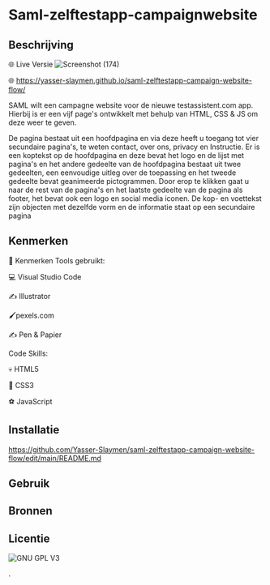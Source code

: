 # Saml-zelftestapp-campaignwebsite


## Beschrijving

🌐 Live Versie
 ![Screenshot (174)](https://user-images.githubusercontent.com/90189815/147141874-4647ac13-c97f-4f1f-a649-7f4cf13a7d1b.png) 

 🌐 https://yasser-slaymen.github.io/saml-zelftestapp-campaign-website-flow/

SAML wilt een campagne website voor de nieuwe testassistent.com app. Hierbij is er een vijf page's ontwikkelt met behulp van HTML, CSS & JS om deze weer te geven.

De pagina bestaat uit een hoofdpagina en via deze heeft u toegang tot vier secundaire pagina's, te weten contact, over ons, privacy en Instructie.  Er is een koptekst op de hoofdpagina en deze bevat het logo en de lijst met pagina's en het andere gedeelte van de hoofdpagina bestaat uit twee gedeelten, een eenvoudige uitleg over de toepassing en het tweede gedeelte bevat geanimeerde pictogrammen.  Door erop te klikken gaat u naar de rest van de pagina's en het laatste gedeelte van de pagina als footer, het bevat ook een logo en social media iconen.  De kop- en voettekst zijn objecten met dezelfde vorm en de informatie staat op een secundaire pagina
 

## Kenmerken
🐸 Kenmerken
Tools gebruikt:

💻 Visual Studio Code

✍️ Illustrator

🖌pexels.com

✍️ Pen & Papier

Code Skills:

💀 HTML5

🧍 CSS3

⚽ JavaScript

## Installatie
https://github.com/Yasser-Slaymen/saml-zelftestapp-campaign-website-flow/edit/main/README.md

## Gebruik

## Bronnen

## Licentie

![GNU GPL V3](https://www.gnu.org/graphics/gplv3-127x51.png)

.
